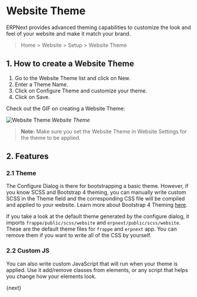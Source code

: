 <!-- add-breadcrumbs -->
# Website Theme

ERPNext provides advanced theming capabilities to customize the look and feel of
your website and make it match your brand.

> Home > Website > Setup > Website Theme

## 1. How to create a Website Theme

1. Go to the Website Theme list and click on New.
1. Enter a Theme Name.
1. Click on Configure Theme and customize your theme.
1. Click on Save.

Check out the GIF on creating a Website Theme:

![Website Theme](/docs/assets/img/website/website-theme.gif)
*Website Theme*

> **Note:** Make sure you set the Website Theme in Website Settings for the
> theme to be applied.

## 2. Features

### 2.1 Theme

The Configure Dialog is there for bootstrapping a basic theme. However, if you
know SCSS and Bootstrap 4 theming, you can manually write custom SCSS in the
Theme field and the corresponding CSS file will be compiled and applied to your
website. Learn more about Bootstrap 4 Theming [here](https://getbootstrap.com/docs/4.3/getting-started/theming/).

If you take a look at the default theme generated by the configure dialog, it
imports `frappe/public/scss/website` and `erpnext/public/scss/website`. These
are the default theme files for `frappe` and `erpnext` app. You can remove them
if you want to write all of the CSS by yourself.

### 2.2 Custom JS

You can also write custom JavaScript that will run when your theme is applied.
Use it add/remove classes from elements, or any script that helps you change how
your elements look.

{next}